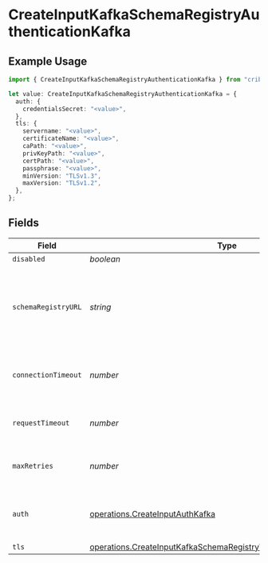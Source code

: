 # CreateInputKafkaSchemaRegistryAuthenticationKafka

## Example Usage

```typescript
import { CreateInputKafkaSchemaRegistryAuthenticationKafka } from "cribl-control-plane/models/operations";

let value: CreateInputKafkaSchemaRegistryAuthenticationKafka = {
  auth: {
    credentialsSecret: "<value>",
  },
  tls: {
    servername: "<value>",
    certificateName: "<value>",
    caPath: "<value>",
    privKeyPath: "<value>",
    certPath: "<value>",
    passphrase: "<value>",
    minVersion: "TLSv1.3",
    maxVersion: "TLSv1.2",
  },
};
```

## Fields

| Field                                                                                                                                                      | Type                                                                                                                                                       | Required                                                                                                                                                   | Description                                                                                                                                                |
| ---------------------------------------------------------------------------------------------------------------------------------------------------------- | ---------------------------------------------------------------------------------------------------------------------------------------------------------- | ---------------------------------------------------------------------------------------------------------------------------------------------------------- | ---------------------------------------------------------------------------------------------------------------------------------------------------------- |
| `disabled`                                                                                                                                                 | *boolean*                                                                                                                                                  | :heavy_minus_sign:                                                                                                                                         | N/A                                                                                                                                                        |
| `schemaRegistryURL`                                                                                                                                        | *string*                                                                                                                                                   | :heavy_minus_sign:                                                                                                                                         | URL for accessing the Confluent Schema Registry. Example: http://localhost:8081. To connect over TLS, use https instead of http.                           |
| `connectionTimeout`                                                                                                                                        | *number*                                                                                                                                                   | :heavy_minus_sign:                                                                                                                                         | Maximum time to wait for a Schema Registry connection to complete successfully                                                                             |
| `requestTimeout`                                                                                                                                           | *number*                                                                                                                                                   | :heavy_minus_sign:                                                                                                                                         | Maximum time to wait for the Schema Registry to respond to a request                                                                                       |
| `maxRetries`                                                                                                                                               | *number*                                                                                                                                                   | :heavy_minus_sign:                                                                                                                                         | Maximum number of times to try fetching schemas from the Schema Registry                                                                                   |
| `auth`                                                                                                                                                     | [operations.CreateInputAuthKafka](../../models/operations/createinputauthkafka.md)                                                                         | :heavy_minus_sign:                                                                                                                                         | Credentials to use when authenticating with the schema registry using basic HTTP authentication                                                            |
| `tls`                                                                                                                                                      | [operations.CreateInputKafkaSchemaRegistryTLSSettingsClientSideKafka](../../models/operations/createinputkafkaschemaregistrytlssettingsclientsidekafka.md) | :heavy_minus_sign:                                                                                                                                         | N/A                                                                                                                                                        |